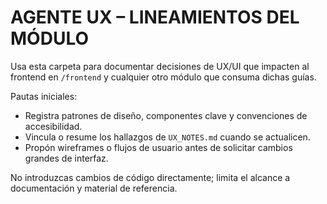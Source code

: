 # AGENTE UX – LINEAMIENTOS DEL MÓDULO

Usa esta carpeta para documentar decisiones de UX/UI que impacten al frontend en `/frontend` y cualquier otro módulo que consuma dichas guías.

Pautas iniciales:
- Registra patrones de diseño, componentes clave y convenciones de accesibilidad.
- Vincula o resume los hallazgos de `UX_NOTES.md` cuando se actualicen.
- Propón wireframes o flujos de usuario antes de solicitar cambios grandes de interfaz.

No introduzcas cambios de código directamente; limita el alcance a documentación y material de referencia.
